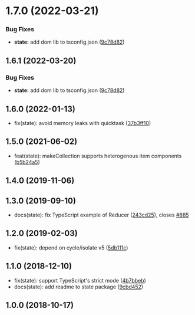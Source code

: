 # 1.7.0 (2022-03-21)


### Bug Fixes

* **state:** add dom lib to tsconfig.json ([9c78d82](https://github.com/cyclejs/cyclejs/commit/9c78d82))



## 1.6.1 (2022-03-20)


### Bug Fixes

* **state:** add dom lib to tsconfig.json ([9c78d82](https://github.com/cyclejs/cyclejs/commit/9c78d82))



## 1.6.0 (2022-01-13)

* fix(state): avoid memory leaks with quicktask ([37b3ff10](https://github.com/cyclejs/cyclejs/commit/37b3ff10))



## 1.5.0 (2021-06-02)

* feat(state): makeCollection supports heterogenous item components ([b5b24a5](https://github.com/cyclejs/cyclejs/commit/b5b24a5))



## 1.4.0 (2019-11-06)




## 1.3.0 (2019-09-10)

* docs(state): fix TypeScript example of Reducer  ([243cd25](https://github.com/cyclejs/cyclejs/commit/243cd25)), closes [#885](https://github.com/cyclejs/cyclejs/issues/885)



## 1.2.0 (2019-02-03)

* fix(state): depend on cycle/isolate v5 ([5db111c](https://github.com/cyclejs/cyclejs/commit/5db111c))



## 1.1.0 (2018-12-10)

* fix(state): support TypeScript's strict mode ([4b7bbeb](https://github.com/cyclejs/cyclejs/commit/4b7bbeb))
* docs(state): add readme to state package ([9cbd452](https://github.com/cyclejs/cyclejs/commit/9cbd452))



## 1.0.0 (2018-10-17)
